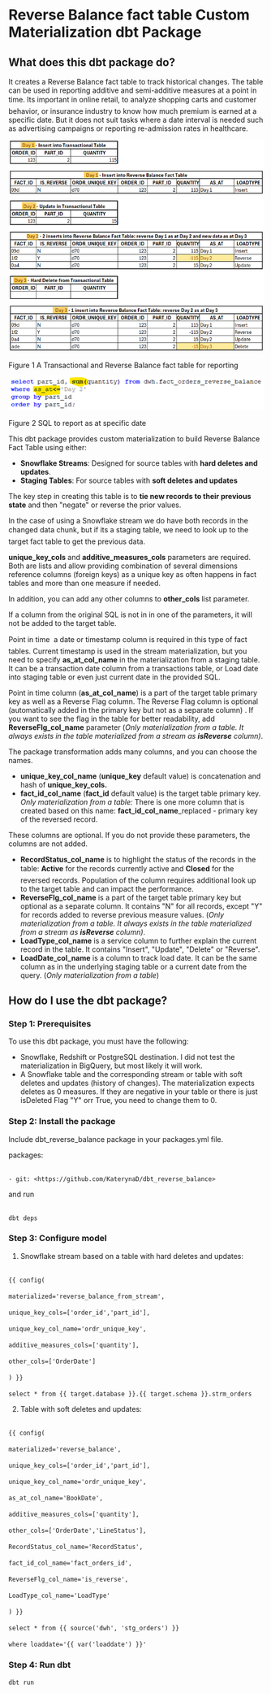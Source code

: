 # Reverse Balance fact table Custom Materialization dbt Package

## What does this dbt package do?

It creates a Reverse Balance fact table to track historical changes. The table can be used in reporting additive and semi-additive measures at a point in time. Its important in online retail, to analyze shopping carts and customer behavior, or insurance industry to know how much premium is earned at a specific date. But it does not suit tasks where a date interval is needed such as advertising campaigns or reporting re-admission rates in healthcare.

![img](images/rb_creation.png)

Figure 1 A Transactional and Reverse Balance fact table for reporting

![img](images/SQL.png)

Figure 2 SQL to report as at specific date

This dbt package provides custom materialization to build Reverse Balance Fact Table using either:

- **Snowflake Streams**: Designed for source tables with **hard deletes and updates**.
- **Staging Tables**: For source tables with **soft deletes and updates**

The key step in creating this table is to **tie new records to their previous state** and then "negate" or reverse the prior values.

In the case of using a Snowflake stream we do have both records in the changed data chunk, but if its a staging table, we need to look up to the target fact table to get the previous data.

**unique_key_cols** and **additive_measures_cols** parameters are required. Both are lists and allow providing combination of several dimensions reference columns (foreign keys) as a unique key as often happens in fact tables and more than one measure if needed.

In addition, you can add any other columns to **other_cols** list parameter.

If a column from the original SQL is not in in one of the parameters, it will not be added to the target table.

Point in time  a date or timestamp column is required in this type of fact tables. Current timestamp is used in the stream materialization, but you need to specify **as_at_col_name** in the materialization from a staging table. It can be a transaction date column from a transactions table, or Load date into staging table or even just current date in the provided SQL.

Point in time column (**as_at_col_name**) is a part of the target table primary key as well as a Reverse Flag column. The Reverse Flag column is optional (automatically added in the primary key but not as a separate column) . If you want to see the flag in the table for better readability, add **ReverseFlg_col_name** parameter (_Only materialization from a table. It always exists in the table materialized from a stream as_ **_isReverse_** _column)_.

The package transformation adds many columns, and you can choose the names.

- **unique_key_col_name** (**unique_key** default value) is concatenation and hash of **unique_key_cols.**
- **fact_id_col_name** (**fact_id** default value) is the target table primary key. _Only materialization from a table:_ There is one more column that is created based on this name: **fact_id_col_name**_replaced - primary key of the reversed record.

These columns are optional. If you do not provide these parameters, the columns are not added.

- **RecordStatus_col_name** is to highlight the status of the records in the table: **Active** for the records currently active and **Closed** for the reversed records. Population of the column requires additional look up to the target table and can impact the performance.
- **ReverseFlg_col_name** is a part of the target table primary key but optional as a separate column. It contains "N" for all records, except "Y" for records added to reverse previous measure values. (_Only materialization from a table. It always exists in the table materialized from a stream as_ **_isReverse_** _column)_.
- **LoadType_col_name** is a service column to further explain the current record in the table. It contains "Insert", "Update", "Delete" or "Reverse".
- **LoadDate_col_name** is a column to track load date. It can be the same column as in the underlying staging table or a current date from the query. (_Only materialization from a table_)

## How do I use the dbt package?

### Step 1: Prerequisites

To use this dbt package, you must have the following:

- Snowflake, Redshift or PostgreSQL destination. I did not test the materialization in BigQuery, but most likely it will work.
- A Snowflake table and the corresponding stream or table with soft deletes and updates (history of changes). The materialization expects deletes as 0 measures. If they are negative in your table or there is just isDeleted Flag "Y" orr True, you need to change them to 0.

### Step 2: Install the package

Include dbt_reverse_balance package in your packages.yml file.

packages:

```

- git: <https://github.com/KaterynaD/dbt_reverse_balance>

```

and run

```

dbt deps

```

### Step 3: Configure model

1. Snowflake stream based on a table with hard deletes and updates:

```

{{ config(

materialized='reverse_balance_from_stream',

unique_key_cols=['order_id','part_id'],

unique_key_col_name='ordr_unique_key',

additive_measures_cols=['quantity'],

other_cols=['OrderDate']

) }}

select * from {{ target.database }}.{{ target.schema }}.strm_orders

```

2. Table with soft deletes and updates:

```

{{ config(

materialized='reverse_balance',

unique_key_cols=['order_id','part_id'],

unique_key_col_name='ordr_unique_key',

as_at_col_name='BookDate',

additive_measures_cols=['quantity'],

other_cols=['OrderDate','LineStatus'],

RecordStatus_col_name='RecordStatus',

fact_id_col_name='fact_orders_id',

ReverseFlg_col_name='is_reverse',

LoadType_col_name='LoadType'

) }}

select * from {{ source('dwh', 'stg_orders') }}

where loaddate='{{ var('loaddate') }}'

```
### Step 4: Run dbt

```
dbt run
```